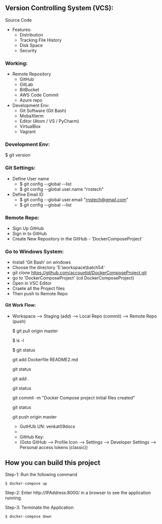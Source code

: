 ## Version Controlling System (VCS):
Source Code
  - Features:
    - Distribution
    - Tracking File History
    - Disk Space
    - Security

### Working:
  - Remote Repository
      - GitHub
      - GitLab
      - BitBucket
      - AWS Code Commit
      - Azure repo
  - Development Env:
      - Git Software (Git Bash)
      - MobaXterm
      - Editor (Atom / VS / PyCharm)
      - VirtualBox
      - Vagrant

### Development Env:
  $ git version

### Git Settings:
  - Define User name
    - $ git config --global --list
    - $ git config --global user.name "rnstech"
  - Define Email ID
    - $ git config --global user.email "rnstech@gmail.com"
    - $ git config --global --list

### Remote Repo:
  - Sign Up GitHub
  - Sign in to GitHub
  - Create New Repository in the GitHub - 'DockerComposeProject'

### Go to Windows System:
  - Install 'Git Bash' on windows
  - Choose the directory 'E:\workspace\batch54'
  - git clone https://github.com/accountid/DockerComposeProject.git
  - go to 'DockerComposeProject' (cd DockerComposeProject)
  - Open in VSC Editor
  - Craete all the Project files
  - Then push to Remote Repo

#### Git Work Flow:
  - Workspace --> Staging (add) --> Local Repo (commit) --> Remote Repo (push)

    $ git pull origin master

    $ ls -l

    $ git status

    git add Dockerfile README2.md

    git status

    git add .

    git status

    git commit -m "Docker Compose project initial files created"

    git status

    git push origin master

      - GutHUb UN: venkat09docs
      - 
      - GitHub Key: 
      - 
        (Goto GitHub --> Profile Icon --> Settings --> Developer Settings --> Personal access tokens (classic))
        

## How you can build this project

Step-1: Run the following command

    $ docker-compose up

Step-2: Enter http://IPAddress:8000/ in a browser to see the application running.

Step-3: Terminate the Application

    $ docker-compose down
